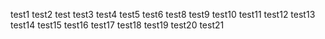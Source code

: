 test1
test2
test
test3
test4
test5
test6
test8
test9
test10
test11
test12
test13
test14
test15
test16
test17
test18
test19
test20
test21
